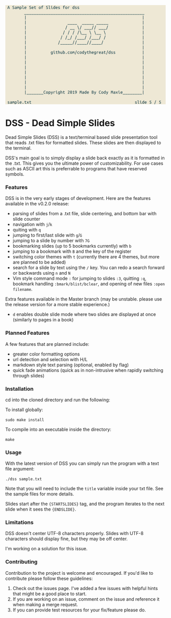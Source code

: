 ![](DSS.png)

# DSS - Dead Simple Slides

Dead Simple Slides (DSS) is a text/terminal based slide presentation tool that reads .txt files for formatted slides. These slides are then displayed to the terminal.

DSS's main goal is to simply display a slide back exactly as it is formatted in the .txt. This gives you the ultimate power of customizability. For use cases such as ASCII art this is preferrable to programs that have reserved symbols.

### Features

DSS is in the very early stages of development. Here are the features available in the v0.2.0 release:
+ parsing of slides from a .txt file, slide centering, and bottom bar with slide counter
+ navigation with `j`/`k`
+ quiting with `q`
+ jumping to first/last slide with `g`/`G`
+ jumping to a slide by number with `7G`
+ bookmarking slides (up to 5 bookmarks currently) with `b`
+ jumping to a bookmark with `B` and the key of the register
+ switching color themes with `t` (currently there are 4 themes, but more are planned to be added)
+ search for a slide by text using the `/` key. You can redo a search forward or backwards using `n` and `N`
+ Vim style command mode `:` for jumping to slides `:3`, quitting `:q`, bookmark handling `:bmark/blist/bclear`, and opening of new files `:open filename`.

Extra features available in the Master branch (may be unstable. please use the release version for a more stable experience.)
+ `d` enables double slide mode where two slides are displayed at once (similarly to pages in a book)

### Planned Features

A few features that are planned include:
+ greater color formatting options
+ url detection and selection with H/L
+ markdown style text parsing (optional, enabled by flag)
+ quick fade animations (quick as in non-intrusive when rapidly switching through slides)

### Installation

cd into the cloned directory and run the following:

To install globally:

`sudo make install`

To compile into an executable inside the directory:

`make`

### Usage

With the latest version of DSS you can simply run the program with a text file argument:

`./dss sample.txt`

Note that you will need to include the `title` variable inside your txt file. See the sample files for more details. 

Slides start after the `{STARTSLIDES}` tag, and the program iterates to the next slide when it sees the `{ENDSLIDE}`.

### Limitations

DSS doesn't center UTF-8 characters properly. Slides with UTF-8 characters should display fine, but they may be off center.

I'm working on a solution for this issue.

### Contributing

Contribution to the project is welcome and encouraged. If you'd like to contribute please follow these guidelines:
1. Check out the issues page. I've added a few issues with helpful hints that might be a good place to start.
2. If you are working on an issue, comment on the issue and reference it when making a merge request.
3. If you can provide test resources for your fix/feature please do.

